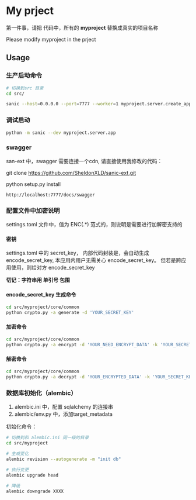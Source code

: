 # My prject

第一件事，请把 代码中，所有的 **myproject** 替换成真实的项目名称

Please modify myproject in the prject

## Usage

### 生产启动命令

```bash
# 切换到src 目录
cd src/
```

```bash
sanic --host=0.0.0.0 --port=7777 --worker=1 myproject.server.create_app
```

### 调试启动

```bash
python -m sanic --dev myproject.server.app
```

### swagger

san-ext 中，swagger 需要连接一个cdn, 请直接使用我修改的代码：

git clone https://github.com/SheldonXLD/sanic-ext.git

python setup.py install

```
http://localhost:7777/docs/swagger

```

### 配置文件中加密说明

settings.toml 文件中，值为 ENC(.*) 范式的，则说明是需要进行加解密支持的

#### 密钥

settings.toml 中的 secret_key， 内部代码封装是，会自动生成 encode_secret_key, 本应用内用户无需关心 encode_secret_key。 但若是跨应用使用，则给对方 encode_secret_key

**切记：字符串用 单引号 包围**

#### encode_secret_key 生成命令

```bash
cd src/myproject/core/common
python crypto.py -a generate -d 'YOUR_SECRET_KEY'
```

#### 加密命令

```bash
cd src/myproject/core/common
python crypto.py -a encrypt -d 'YOUR_NEED_ENCRYPT_DATA' -k 'YOUR_SECRET_KEY'

```

#### 解密命令

```bash
cd src/myproject/core/common
python crypto.py -a decrypt -d 'YOUR_ENCRYPTED_DATA' -k 'YOUR_SECRET_KEY'
```

### 数据库初始化（alembic）

1. alembic.ini 中，配置 sqlalchemy 的连接串
2. alembic/env.py 中，添加target_metadata

初始化命令：

```bash
# 切换到和 alembic.ini 同一级的目录
cd src/myproject

# 生成变化
alembic revision --autogenerate -m "init db"

# 执行变更
alembic upgrade head

# 降级
alembic downgrade XXXX
```